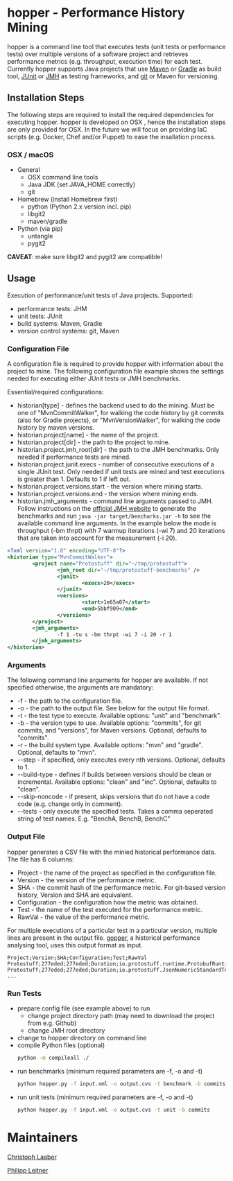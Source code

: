 # hopper - Performance History Mining
hopper is a command line tool that executes tests (unit tests or performance tests) over multiple versions of a software project and retrieves performance metrics (e.g. throughput, execution time) for each test.
Currently hopper supports Java projects that use [Maven](https://maven.apache.org) or [Gradle](https://gradle.org) as build tool, [JUnit](http://junit.org/junit4/) or [JMH](http://openjdk.java.net/projects/code-tools/jmh/) as testing frameworks, and [git](https://git-scm.com) or Maven for versioning.

## Installation Steps
The following steps are required to install the required dependencies for executing hopper. hopper is developed on OSX , hence the installation steps are only provided for OSX.
In the future we will focus on providing IaC scripts (e.g. Docker, Chef and/or Puppet) to ease the insallation process.

### OSX / macOS

* General
	* OSX command line tools
	* Java JDK (set JAVA_HOME correctly)
	* git
* Homebrew (install Homebrew first)
	* python (Python 2.x version incl. pip)
	* libgit2
	* maven/gradle
* Python (via pip)
	* untangle
	* pygit2

**CAVEAT**: make sure libgit2 and pygit2 are compatible!


## Usage
Execution of performance/unit tests of Java projects.
Supported:

* performance tests: JHM 
* unit tests: JUnit
* build systems: Maven, Gradle
* version control systems: git, Maven

### Configuration File
A configuration file is required to provide hopper with information about the project to mine. The following configuration file example shows the settings needed for executing either JUnit tests or JMH benchmarks.

Essential/required configurations:
* historian[type] - defines the backend used to do the mining. Must be one of "MvnCommitWalker", for walking the code history by git commits (also for Gradle projects), or "MvnVersionWalker", for walking the code history by maven versions.
* historian.project[name] - the name of the project.
* historian.project[dir] - the path to the project to mine.
* historian.project.jmh_root[dir] - the path to the JMH benchmarks. Only needed if performance tests are mined.
* historian.project.junit.execs - number of consecutive executions of a single JUnit test. Only needed if unit tests are mined and test executions is greater than 1. Defaults to 1 if left out.
* historian.project.versions.start - the version where mining starts.
* historian.project.versions.end - the version where mining ends.
* historian.jmh_arguments - command line arguments passed to JMH. Follow instructions on the [official JMH website](http://openjdk.java.net/projects/code-tools/jmh/) to generate the benchmarks and run `java -jar target/bencharks.jar -h` to see the available command line arguments. In the example below the mode is throughput (-bm thrpt) with 7 warmup iterations (-wi 7) and 20 iterations that are taken into account for the measurement (-i 20).


```XML
<?xml version="1.0" encoding="UTF-8"?>
<historian type="MvnCommitWalker">
        <project name="Protostuff" dir="~/tmp/protostuff">
                <jmh_root dir="~/tmp/protostuff-benchmarks" />
                <junit>
                        <execs>20</execs>
                </junit>
                <versions>
                        <start>1e65a07</start>
                        <end>5bbf909</end>
                </versions>
        </project>
        <jmh_arguments>
                -f 1 -tu s -bm thrpt -wi 7 -i 20 -r 1
        </jmh_arguments>
</historian>
```

### Arguments
The following command line arguments for hopper are available. If not specified otherwise, the arguments are mandatory:

* -f - the path to the configuration file.
* -o - the path to the output file. See below for the output file format.
* -t - the test type to execute. Available options: "unit" and "benchmark".
* -b - the version type to use. Available options: "commits", for git commits, and "versions", for Maven versions. Optional, defaults to "commits".
* -r - the build system type. Available options: "mvn" and "gradle". Optional, defaults to "mvn".
* --step - if specified, only executes every nth versions. Optional, defaults to 1.
* --build-type - defines if builds between versions should be clean or incremental. Available options: "clean" and "inc". Optional, defaults to "clean".
* --skip-noncode - if present, skips versions that do not have a code code (e.g. change only in comment).
* --tests - only execute the specified tests. Takes a comma seperated string of test names. E.g. "BenchA, BenchB, BenchC"

### Output File
hopper generates a CSV file with the minied historical performance data. The file has 6 columns: 

* Project - the name of the project as specified in the configuration file.
* Version - the version of the performance metric.
* SHA - the commit hash of the performance metric. For git-based version history, Version and SHA are equivalent.
* Configuration - the configuration how the metric was obtained.
* Test - the name of the test executed for the performance metric.
* RawVal - the value of the performance metric.

For multiple executions of a particular test in a particular version, multiple lines are present in the output file. [gopper](https://github.com/sealuzh/gopper), a historical performance analysing tool, uses this output format as input.

```CSV
Project;Version;SHA;Configuration;Test;RawVal
Protostuff;277eded;277eded;Duration;io.protostuff.runtime.ProtobufRuntimeObjectSchemaTest.testPojo;0.005
Protostuff;277eded;277eded;Duration;io.protostuff.JsonNumericStandardTest.testPartialEmptyFooInnerWithEmptyString;0.0
...
```

### Run Tests

* prepare config file (see example above) to run
	* change project directory path (may need to download the project from e.g. Github)
	* change JMH root directory
* change to hopper directory on command line
* compile Python files (optional)
	```Bash
	python -m compileall ./
	```
* run benchmarks (minimum required parameters are -f, -o and -t)
	```Bash
	python hopper.py -f input.xml -o output.cvs -t benchmark -b commits
	```
* run unit tests (minimum required parameters are -f, -o and -t)
    ```Bash
    python hopper.py -f input.xml -o output.cvs -t unit -b commits
	```

# Maintainers
[Christoph Laaber](https://github.com/chrstphlbr)

[Philipp Leitner](https://github.com/xLeitix)
